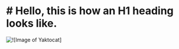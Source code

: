 <h1># Hello, this is how an H1 heading looks like. </h1>
<img src="https://octodex.github.com/images/yaktocat.png" alt="![Image of Yaktocat]">
